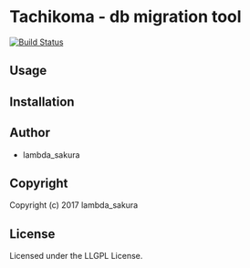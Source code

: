 # Tachikoma - db migration tool
[![Build Status](https://travis-ci.org/lambdasakura/tachikoma.svg?branch=master)](https://travis-ci.org/lambdasakura/tachikoma.svg?branch=master)

## Usage

## Installation

## Author

* lambda_sakura

## Copyright

Copyright (c) 2017 lambda_sakura

## License

Licensed under the LLGPL License.

